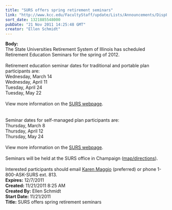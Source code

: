 ```yaml
---
title: "SURS offers spring retirement seminars"
link: "http://www.kcc.edu/FacultyStaff/update/Lists/Announcements/DispForm.aspx?ID=522"
sort_date: 1321885548000
pubDate: "21 Nov 2011 14:25:48 GMT"
creator: "Ellen Schmidt"
---
```


<div><b>Body:</b> <div class=ExternalClassCEBB7961DF2C44C7A6CB45FD91665444><div>The State Universities Retirement System of Illinois has scheduled Retirement Education Seminars for the spring of 2012.</div>
<div><br>Retirement education seminar dates for traditional and portable plan participants are:<br>Wednesday, March 14<br>Wednesday, April 11<br>Tuesday, April 24<br>Tuesday, May 22</div>
<div><br>View more information on the <a href="http://www.surs.org/shepherd.surs?flk=News&amp;shp=78&amp;aid=190">SURS webpage</a>.</div>
<div><br><br>Seminar dates for self-managed plan participants are:<br>Thursday, March 8<br>Thursday, April 12<br>Thursday, May 24</div>
<div><br>View more information on the <a href="http://www.surs.org/shepherd.surs?flk=News&amp;shp=78&amp;aid=191">SURS webpage</a>. </div>
<div><br>Seminars will be held at the SURS office in Champaign (<a href="http://www.surs.org/shepherd.surs?flk=About&amp;shp=61#direct">map/directions</a>). </div>
<div> </div>
<div>Interested participants should email <a href="mailto:kmaggio@surs.org">Karen Maggio</a> (preferred) or phone 1-800-ASK-SURS ext. 813.<br></div></div></div>
<div><b>Expires:</b> 12/7/2011</div>
<div><b>Created:</b> 11/21/2011 8:25 AM</div>
<div><b>Created By:</b> Ellen Schmidt</div>
<div><b>Start Date:</b> 11/21/2011</div>
<div><b>Title:</b> SURS offers spring retirement seminars</div>
